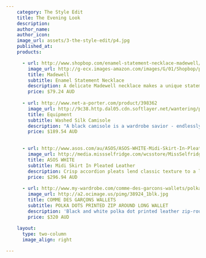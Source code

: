 ```yaml
---
    category: The Style Edit
    title: The Evening Look
    description:
    author_name:
    author_icon:
    image_url: assets/3-the-style-edit/p4.jpg
    published_at:
    products:

      - url: http://www.shopbop.com/enamel-statement-necklace-madewell/vp/v=1/1572425755.htm?folderID=2534374302060432&fm=other-shopbysize&colorId=64643
        image_url: http://g-ecx.images-amazon.com/images/G/01/Shopbop/p/pcs/products/madew/madew4099864643/madew4099864643_q1_1-0_336x596.jpg 
        title: Madewell
        subtitle: Enamel Statement Necklace 
        description: A delicate Madewell necklace makes a unique statement with small triangle beads and an intricate bib detail. Ring clasp.
        price: $79.24 AUD
        
      - url: http://www.net-a-porter.com/product/398362 
        image_url: http://9c38.http.dal05.cdn.softlayer.net/wantering/products/images/1/0/6/10631b8e-03b9-11e3-8673-062e13789e081.jpg 
        title: Equipment 
        subtitle: Washed Silk Camisole 
        description: "A black camisole is a wardrobe savior - endlessly versatile, it works day or night. We love Equipment's lightweight washed-silk version. With adjustable shoulder straps for the perfect fit, team this runway piece with skinny jeans or style it under sheer layers."
        price: $189.54 AUD      
        

      - url: http://www.asos.com/au/ASOS/ASOS-WHITE-Midi-Skirt-In-Pleated-Leather/Prod/pgeproduct.aspx?iid=3358221&SearchQuery=leather%20pleated%20skirt&sh=0&pge=0&pgesize=36&sort=-1&clr=Blue 
        image_url: http://media.missselfridge.com/wcsstore/MissSelfridge/images/catalog/12V21MBLK_large.jpg 
        title: ASOS WHITE 
        subtitle: Midi Skirt In Pleated Leather
        description: Crisp accordion pleats lend classic texture to a leather ASOS WHITE skirt. Designed with a matte finish and a fitted, high-rise waist. 
        price: $296.94 AUD
        
      - url: http://www.my-wardrobe.com/comme-des-garcons-wallets/polka-dots-printed-zip-around-long-wallet-618440
        image_url: http://a2.ocimage.us/pimg/38924_1blk.jpg 
        title: COMME DES GARÇONS WALLETS
        subtitle: POLKA DOTS PRINTED ZIP AROUND LONG WALLET
        description: 'Black and white polka dot printed leather zip-round wallet by COMME des GARÇONS featuring a gold-tone zip-round fastening and all-over polka dot print. COMME des GARÇONS wallet opens out with a black leather interior, space for size cards, three slip pockets and a press-tud fastening coin pocket. COMME des GARÇONS wallet measures 20cm x 10cm x 2.5cm.'
        price: $320 AUD
          
    layout:
      type: two-column
      image_align: right

---
```

